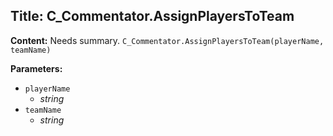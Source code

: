 ## Title: C_Commentator.AssignPlayersToTeam

**Content:**
Needs summary.
`C_Commentator.AssignPlayersToTeam(playerName, teamName)`

**Parameters:**
- `playerName`
  - *string*
- `teamName`
  - *string*